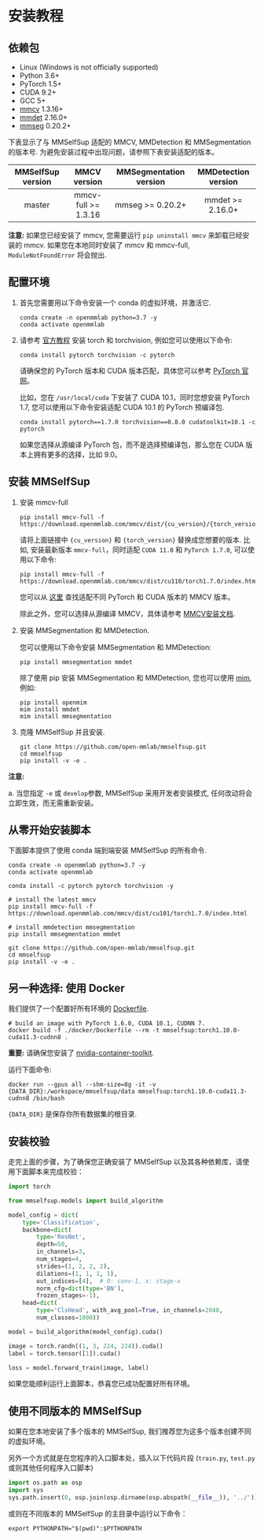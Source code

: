 # 安装教程

## 依赖包

- Linux (Windows is not officially supported)
- Python 3.6+
- PyTorch 1.5+
- CUDA 9.2+
- GCC 5+
- [mmcv](https://github.com/open-mmlab/mmcv) 1.3.16+
- [mmdet](https://mmdetection.readthedocs.io/en/latest/#installation) 2.16.0+
- [mmseg](https://github.com/open-mmlab/mmsegmentation) 0.20.2+

下表显示了与 MMSelfSup 适配的 MMCV, MMDetection 和 MMSegmentation 的版本号. 为避免安装过程中出现问题，请参照下表安装适配的版本。

| MMSelfSup version |    MMCV version     | MMSegmentation version | MMDetection version |
| :---------------: | :-----------------: | :--------------------: | :-----------------: |
|      master       | mmcv-full >= 1.3.16 |    mmseg >= 0.20.2+    |  mmdet >= 2.16.0+   |

**注意:** 如果您已经安装了 mmcv, 您需要运行 `pip uninstall mmcv` 来卸载已经安装的 mmcv. 如果您在本地同时安装了 mmcv 和 mmcv-full, `ModuleNotFoundError` 将会抛出.

## 配置环境

1. 首先您需要用以下命令安装一个 conda 的虚拟环境，并激活它.

    ```shell
    conda create -n openmmlab python=3.7 -y
    conda activate openmmlab
    ```

2. 请参考 [官方教程](https://pytorch.org/) 安装 torch 和 torchvision, 例如您可以使用以下命令:

    ```shell
    conda install pytorch torchvision -c pytorch
    ```

    请确保您的 PyTorch 版本和 CUDA 版本匹配，具体您可以参考 [PyTorch 官网](https://pytorch.org/)。

    比如，您在 `/usr/local/cuda` 下安装了 CUDA 10.1，同时您想安装 PyTorch 1.7, 您可以使用以下命令安装适配 CUDA 10.1 的 PyTorch 预编译包.

    ```shell
    conda install pytorch==1.7.0 torchvision==0.8.0 cudatoolkit=10.1 -c pytorch
    ```

    如果您选择从源编译 PyTorch 包，而不是选择预编译包，那么您在 CUDA 版本上拥有更多的选择，比如 9.0。


## 安装 MMSelfSup

1. 安装 mmcv-full

    ```shell
    pip install mmcv-full -f https://download.openmmlab.com/mmcv/dist/{cu_version}/{torch_version}/index.html
    ```

    请将上面链接中 `{cu_version}` 和 `{torch_version}` 替换成您想要的版本. 比如, 安装最新版本 `mmcv-full`，同时适配 `CUDA 11.0` 和 `PyTorch 1.7.0`, 可以使用以下命令:

    ```shell
    pip install mmcv-full -f https://download.openmmlab.com/mmcv/dist/cu110/torch1.7.0/index.html
    ```

    您可以从 [这里](https://github.com/open-mmlab/mmcv#installation) 查找适配不同 PyTorch 和 CUDA 版本的 MMCV 版本。

    除此之外，您可以选择从源编译 MMCV，具体请参考 [MMCV安装文档](https://github.com/open-mmlab/mmcv#installation).

2. 安装 MMSegmentation 和 MMDetection.

    您可以使用以下命令安装 MMSegmentation 和 MMDetection:

    ```shell
    pip install mmsegmentation mmdet
    ```

    除了使用 pip 安装 MMSegmentation 和 MMDetection, 您也可以使用 [mim](https://github.com/open-mmlab/mim), 例如:

    ```shell
    pip install openmim
    mim install mmdet
    mim install mmsegmentation
    ```

3. 克隆 MMSelfSup 并且安装.

    ```shell
    git clone https://github.com/open-mmlab/mmselfsup.git
    cd mmselfsup
    pip install -v -e .
    ```

**注意:**

a. 当您指定 `-e` 或 `develop`参数, MMSelfSup 采用开发者安装模式, 任何改动将会立即生效，而无需重新安装。

## 从零开始安装脚本

下面脚本提供了使用 conda 端到端安装 MMSelfSup 的所有命令.

```shell
conda create -n openmmlab python=3.7 -y
conda activate openmmlab

conda install -c pytorch pytorch torchvision -y

# install the latest mmcv
pip install mmcv-full -f https://download.openmmlab.com/mmcv/dist/cu101/torch1.7.0/index.html

# install mmdetection mmsegmentation
pip install mmsegmentation mmdet

git clone https://github.com/open-mmlab/mmselfsup.git
cd mmselfsup
pip install -v -e .
```

## 另一种选择: 使用 Docker

我们提供了一个配置好所有环境的 [Dockerfile](/docker/Dockerfile).

```shell
# build an image with PyTorch 1.6.0, CUDA 10.1, CUDNN 7.
docker build -f ./docker/Dockerfile --rm -t mmselfsup:torch1.10.0-cuda11.3-cudnn8 .
```

**重要:** 请确保您安装了 [nvidia-container-toolkit](https://docs.nvidia.com/datacenter/cloud-native/container-toolkit/install-guide.html#docker).

运行下面命令:

```shell
docker run --gpus all --shm-size=8g -it -v {DATA_DIR}:/workspace/mmselfsup/data mmselfsup:torch1.10.0-cuda11.3-cudnn8 /bin/bash
```

`{DATA_DIR}` 是保存你所有数据集的根目录.

## 安装校验

走完上面的步骤，为了确保您正确安装了 MMSelfSup 以及其各种依赖库，请使用下面脚本来完成校验：

```py
import torch

from mmselfsup.models import build_algorithm

model_config = dict(
    type='Classification',
    backbone=dict(
        type='ResNet',
        depth=50,
        in_channels=3,
        num_stages=4,
        strides=(1, 2, 2, 2),
        dilations=(1, 1, 1, 1),
        out_indices=[4],  # 0: conv-1, x: stage-x
        norm_cfg=dict(type='BN'),
        frozen_stages=-1),
    head=dict(
        type='ClsHead', with_avg_pool=True, in_channels=2048,
        num_classes=1000))

model = build_algorithm(model_config).cuda()

image = torch.randn((1, 3, 224, 224)).cuda()
label = torch.tensor([1]).cuda()

loss = model.forward_train(image, label)
```

如果您能顺利运行上面脚本，恭喜您已成功配置好所有环境。

## 使用不同版本的 MMSelfSup

如果在您本地安装了多个版本的 MMSelfSup, 我们推荐您为这多个版本创建不同的虚拟环境。

另外一个方式就是在您程序的入口脚本处，插入以下代码片段 (`train.py`, `test.py` 或则其他任何程序入口脚本)

```python
import os.path as osp
import sys
sys.path.insert(0, osp.join(osp.dirname(osp.abspath(__file__)), '../'))
```

或则在不同版本的 MMSelfSup 的主目录中运行以下命令：

```shell
export PYTHONPATH="$(pwd)":$PYTHONPATH
```
